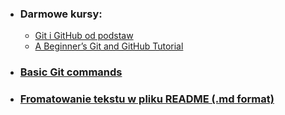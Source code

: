 - ### Darmowe kursy:
    - [Git i GitHub od podstaw](https://www.udemy.com/course/kurs-git-i-github-od-podstaw/)
    - [A Beginner’s Git and GitHub Tutorial](https://www.udacity.com/blog/2015/06/a-beginners-git-github-tutorial.html)

- ### [Basic Git commands](https://confluence.atlassian.com/bitbucketserver/basic-git-commands-776639767.html)

- ### [Fromatowanie tekstu w pliku README (.md format)](https://docs.github.com/en/get-started/writing-on-github/getting-started-with-writing-and-formatting-on-github/basic-writing-and-formatting-syntax)
 




